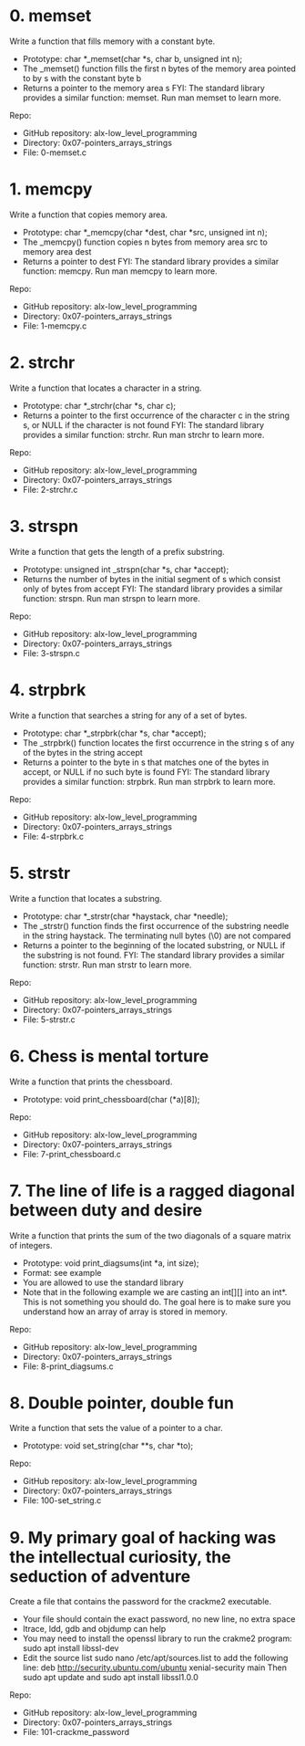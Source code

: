 # 0. memset

Write a function that fills memory with a constant byte.

- Prototype: char *_memset(char *s, char b, unsigned int n);
- The _memset() function fills the first n bytes of the memory area pointed to by s with the constant byte b
- Returns a pointer to the memory area s
FYI: The standard library provides a similar function: memset. Run man memset to learn more.

Repo:
- GitHub repository: alx-low_level_programming
- Directory: 0x07-pointers_arrays_strings
- File: 0-memset.c
   
# 1. memcpy

Write a function that copies memory area.

- Prototype: char *_memcpy(char *dest, char *src, unsigned int n);
- The _memcpy() function copies n bytes from memory area src to memory area dest
- Returns a pointer to dest
FYI: The standard library provides a similar function: memcpy. Run man memcpy to learn more.

Repo:
- GitHub repository: alx-low_level_programming
- Directory: 0x07-pointers_arrays_strings
- File: 1-memcpy.c
   
# 2. strchr

Write a function that locates a character in a string.
 
- Prototype: char *_strchr(char *s, char c);
- Returns a pointer to the first occurrence of the character c in the string s, or NULL if the character is not found
FYI: The standard library provides a similar function: strchr. Run man strchr to learn more.


Repo:
- GitHub repository: alx-low_level_programming
- Directory: 0x07-pointers_arrays_strings
- File: 2-strchr.c
   
# 3. strspn

Write a function that gets the length of a prefix substring.

- Prototype: unsigned int _strspn(char *s, char *accept);
- Returns the number of bytes in the initial segment of s which consist only of bytes from accept
FYI: The standard library provides a similar function: strspn. Run man strspn to learn more.


Repo:
- GitHub repository: alx-low_level_programming
- Directory: 0x07-pointers_arrays_strings
- File: 3-strspn.c
   
# 4. strpbrk

Write a function that searches a string for any of a set of bytes.

- Prototype: char *_strpbrk(char *s, char *accept);
- The _strpbrk() function locates the first occurrence in the string s of any of the bytes in the string accept
- Returns a pointer to the byte in s that matches one of the bytes in accept, or NULL if no such byte is found
FYI: The standard library provides a similar function: strpbrk. Run man strpbrk to learn more.

 
Repo:
- GitHub repository: alx-low_level_programming
- Directory: 0x07-pointers_arrays_strings
- File: 4-strpbrk.c
   
# 5. strstr

Write a function that locates a substring.

- Prototype: char *_strstr(char *haystack, char *needle);
- The _strstr() function finds the first occurrence of the substring needle in the string haystack. The terminating null bytes (\0) are not compared
- Returns a pointer to the beginning of the located substring, or NULL if the substring is not found.
FYI: The standard library provides a similar function: strstr. Run man strstr to learn more.

 

Repo:
- GitHub repository: alx-low_level_programming
- Directory: 0x07-pointers_arrays_strings
- File: 5-strstr.c
   
# 6. Chess is mental torture

Write a function that prints the chessboard.

- Prototype: void print_chessboard(char (*a)[8]);
 
Repo:
- GitHub repository: alx-low_level_programming
- Directory: 0x07-pointers_arrays_strings
- File: 7-print_chessboard.c
   
# 7. The line of life is a ragged diagonal between duty and desire

Write a function that prints the sum of the two diagonals of a square matrix of integers.

- Prototype: void print_diagsums(int *a, int size);
- Format: see example
- You are allowed to use the standard library
- Note that in the following example we are casting an int[][] into an int*. This is not something you should do. The goal here is to make sure you understand how an array of array is stored in memory.


Repo:
- GitHub repository: alx-low_level_programming
- Directory: 0x07-pointers_arrays_strings
- File: 8-print_diagsums.c
   
# 8. Double pointer, double fun

Write a function that sets the value of a pointer to a char.

- Prototype: void set_string(char **s, char *to);

Repo:
- GitHub repository: alx-low_level_programming
- Directory: 0x07-pointers_arrays_strings
- File: 100-set_string.c
   
# 9. My primary goal of hacking was the intellectual curiosity, the seduction of adventure

Create a file that contains the password for the crackme2 executable.

- Your file should contain the exact password, no new line, no extra space
- ltrace, ldd, gdb and objdump can help
- You may need to install the openssl library to run the crakme2 program: sudo apt install libssl-dev
- Edit the source list sudo nano /etc/apt/sources.list to add the following line: deb http://security.ubuntu.com/ubuntu xenial-security main Then sudo apt update and sudo apt install libssl1.0.0

Repo:
- GitHub repository: alx-low_level_programming
- Directory: 0x07-pointers_arrays_strings
- File: 101-crackme_password